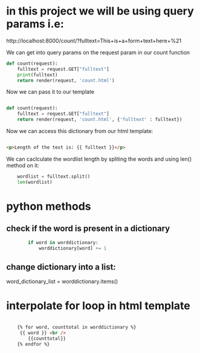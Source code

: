 # in this project we will be using query params i.e:

http://localhost:8000/count/?fulltext=This+is+a+form+text+here+%21

We can get into query params on the request param in our count function

```python
def count(request):
    fulltext = request.GET["fulltext"]
    print(fulltext)
    return render(request, 'count.html')
```

Now we can pass it to our template

```python

def count(request):
    fulltext = request.GET["fulltext"]
    return render(request, 'count.html', {'fulltext' : fulltext})

```

Now we can access this dictionary from our html template:

```html

<p>Length of the text is: {{ fulltext }}</p>

```

We can caclculate the wordlist length by spliting the words and using len() method on it:

```python
    wordlist = fulltext.split()
    len(wordlist)
```

# python methods

## check if the word is present in a dictionary
```python
        if word in worddictionary:
            worddictionary[word] += 1
```

## change dictionary into a list:
word_dictionary_list = worddictionary.items()


# interpolate for loop in html template

```html

    {% for word, counttotal in worddictionary %}
     {{ word }} <br />
        {{counttotal}}
    {% endfor %}

```